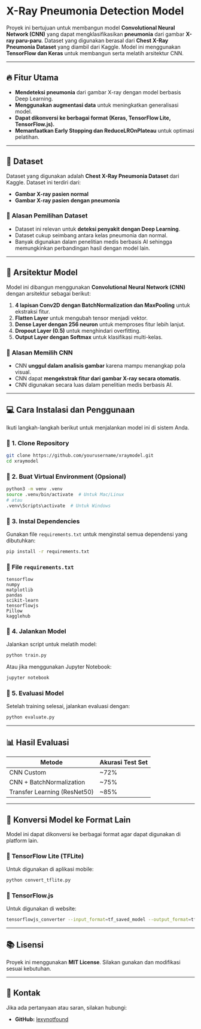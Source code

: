 # X-Ray Pneumonia Detection Model

Proyek ini bertujuan untuk membangun model **Convolutional Neural Network (CNN)** yang dapat mengklasifikasikan **pneumonia** dari gambar **X-ray paru-paru**. Dataset yang digunakan berasal dari **Chest X-Ray Pneumonia Dataset** yang diambil dari Kaggle. Model ini menggunakan **TensorFlow dan Keras** untuk membangun serta melatih arsitektur CNN.

---

## 🔥 **Fitur Utama**
- **Mendeteksi pneumonia** dari gambar X-ray dengan model berbasis Deep Learning.
- **Menggunakan augmentasi data** untuk meningkatkan generalisasi model.
- **Dapat dikonversi ke berbagai format (Keras, TensorFlow Lite, TensorFlow.js).**
- **Memanfaatkan Early Stopping dan ReduceLROnPlateau** untuk optimasi pelatihan.

---

## 📂 **Dataset**
Dataset yang digunakan adalah **Chest X-Ray Pneumonia Dataset** dari Kaggle. Dataset ini terdiri dari:
- **Gambar X-ray pasien normal**
- **Gambar X-ray pasien dengan pneumonia**

### 📌 **Alasan Pemilihan Dataset**
- Dataset ini relevan untuk **deteksi penyakit dengan Deep Learning**.
- Dataset cukup seimbang antara kelas pneumonia dan normal.
- Banyak digunakan dalam penelitian medis berbasis AI sehingga memungkinkan perbandingan hasil dengan model lain.

---

## 🏰 **Arsitektur Model**
Model ini dibangun menggunakan **Convolutional Neural Network (CNN)** dengan arsitektur sebagai berikut:
1. **4 lapisan Conv2D dengan BatchNormalization dan MaxPooling** untuk ekstraksi fitur.
2. **Flatten Layer** untuk mengubah tensor menjadi vektor.
3. **Dense Layer dengan 256 neuron** untuk memproses fitur lebih lanjut.
4. **Dropout Layer (0.5)** untuk menghindari overfitting.
5. **Output Layer dengan Softmax** untuk klasifikasi multi-kelas.

### 📌 **Alasan Memilih CNN**
- CNN **unggul dalam analisis gambar** karena mampu menangkap pola visual.
- CNN dapat **mengekstrak fitur dari gambar X-ray secara otomatis**.
- CNN digunakan secara luas dalam penelitian medis berbasis AI.

---

## 💻 **Cara Instalasi dan Penggunaan**
Ikuti langkah-langkah berikut untuk menjalankan model ini di sistem Anda.

### 🔹 **1. Clone Repository**
```bash
git clone https://github.com/yourusername/xraymodel.git
cd xraymodel
```

### 🔹 **2. Buat Virtual Environment (Opsional)**
```bash
python3 -m venv .venv
source .venv/bin/activate  # Untuk Mac/Linux
# atau
.venv\Scripts\activate  # Untuk Windows
```

### 🔹 **3. Instal Dependencies**
Gunakan file `requirements.txt` untuk menginstal semua dependensi yang dibutuhkan:
```bash
pip install -r requirements.txt
```

### 📌 **File `requirements.txt`**
```
tensorflow
numpy
matplotlib
pandas
scikit-learn
tensorflowjs
Pillow
kagglehub
```

### 🔹 **4. Jalankan Model**
Jalankan script untuk melatih model:
```bash
python train.py
```
Atau jika menggunakan Jupyter Notebook:
```bash
jupyter notebook
```

### 🔹 **5. Evaluasi Model**
Setelah training selesai, jalankan evaluasi dengan:
```bash
python evaluate.py
```

---

## 📊 **Hasil Evaluasi**
| **Metode** | **Akurasi Test Set** |
|------------|----------------------|
| CNN Custom | ~72%                 |
| CNN + BatchNormalization | ~75% |
| Transfer Learning (ResNet50) | ~85% |

---

## 🚀 **Konversi Model ke Format Lain**
Model ini dapat dikonversi ke berbagai format agar dapat digunakan di platform lain.

### 🔹 **TensorFlow Lite (TFLite)**
Untuk digunakan di aplikasi mobile:
```bash
python convert_tflite.py
```

### 🔹 **TensorFlow.js**
Untuk digunakan di website:
```bash
tensorflowjs_converter --input_format=tf_saved_model --output_format=tfjs_graph_model saved_model tfjs_model
```

---

## 📚 **Lisensi**
Proyek ini menggunakan **MIT License**. Silakan gunakan dan modifikasi sesuai kebutuhan.

---

## 📩 **Kontak**
Jika ada pertanyaan atau saran, silakan hubungi:
- **GitHub:** [lexynotfound](https://github.com/lexynotfound)

